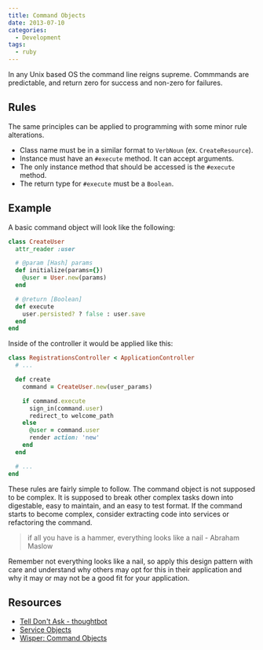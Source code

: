 ```yaml
---
title: Command Objects
date: 2013-07-10
categories:
  - Development
tags:
  - ruby
---
```


In any Unix based OS the command line reigns supreme. Commmands are predictable,
and return zero for success and non-zero for failures.

## Rules

The same principles can be applied to programming with some minor rule
alterations.

  * Class name must be in a similar format to `VerbNoun` (ex. `CreateResource`).
  * Instance must have an `#execute` method. It can accept arguments.
  * The only instance method that should be accessed is the `#execute` method.
  * The return type for `#execute` must be a `Boolean`.

## Example

A basic command object will look like the following:

```ruby
class CreateUser
  attr_reader :user

  # @param [Hash] params
  def initialize(params={})
    @user = User.new(params)
  end

  # @return [Boolean]
  def execute
    user.persisted? ? false : user.save
  end
end
```

Inside of the controller it would be applied like this:

```ruby
class RegistrationsController < ApplicationController
  # ...

  def create
    command = CreateUser.new(user_params)

    if command.execute
      sign_in(command.user)
      redirect_to welcome_path
    else
      @user = command.user
      render action: 'new'
    end
  end

  # ...
end
```

These rules are fairly simple to follow. The command object is not supposed to
be complex. It is supposed to break other complex tasks down into digestable,
easy to maintain, and an easy to test format. If the command starts to become
complex, consider extracting code into services or refactoring the command.

> if all you have is a hammer, everything looks like a nail - Abraham Maslow

Remember not everything looks like a nail, so apply this design pattern with
care and understand why others may opt for this in their application and why it
may or may not be a good fit for your application.

## Resources
  * [Tell Don't Ask - thoughtbot][tell-dont-ask]
  * [Service Objects][service-objects]
  * [Wisper: Command Objects][command-objects]

[tell-dont-ask]: http://robots.thoughtbot.com/post/27572137956/tell-dont-ask
[service-objects]: http://stevelorek.com/service-objects.html
[command-objects]: https://github.com/krisleech/wisper#serviceuse-casecommand-objects
